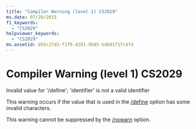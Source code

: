 ```yaml
---
title: "Compiler Warning (level 1) CS2029"
ms.date: 07/20/2015
f1_keywords: 
  - "CS2029"
helpviewer_keywords: 
  - "CS2029"
ms.assetid: b55c37d3-f1f8-4281-9b85-bdb01f1fc4fd
---
```

# Compiler Warning (level 1) CS2029
Invalid value for '/define'; 'identifier' is not a valid identifier  
  
 This warning occurs if the value that is used in the [/define](../language-reference/compiler-options/define-compiler-option.md) option has some invalid characters.  
  
 This warning cannot be suppressed by the [/nowarn](../language-reference/compiler-options/nowarn-compiler-option.md) option.
